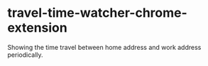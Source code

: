 travel-time-watcher-chrome-extension
====================================

Showing the time travel between home address and work address periodically.
